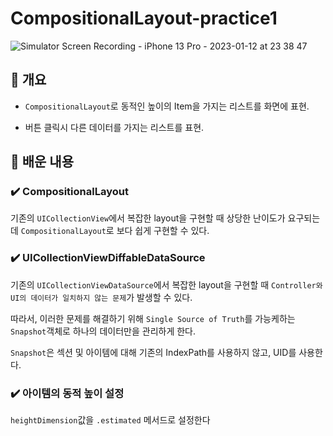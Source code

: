 # CompositionalLayout-practice1

![Simulator Screen Recording - iPhone 13 Pro - 2023-01-12 at 23 38 47](https://user-images.githubusercontent.com/42196410/212100513-364e264b-d77a-40f9-b037-da82c025f65a.gif)


## 🧩 개요

- `CompositionalLayout`로 동적인 높이의 Item을 가지는 리스트를 화면에 표현. 

- 버튼 클릭시 다른 데이터를 가지는 리스트를 표현.

## 🤔 배운 내용

### ✔️ CompositionalLayout

기존의 `UICollectionView`에서 복잡한 layout을 구현할 때 상당한 난이도가 요구되는데 `CompositionalLayout`로 보다 쉽게 구현할 수 있다.

### ✔️ UICollectionViewDiffableDataSource

기존의 `UICollectionViewDataSource`에서 복잡한 layout을 구현할 때 `Controller와 UI의 데이터가 일치하지 않는 문제`가 발생할 수 있다.

따라서, 이러한 문제를 해결하기 위해 `Single Source of Truth`를 가능케하는 `Snapshot`객체로 하나의 데이터만을 관리하게 한다.

`Snapshot`은 섹션 및 아이템에 대해 기존의 IndexPath를 사용하지 않고, UID를 사용한다.

### ✔️ 아이템의 동적 높이 설정

`heightDimension`값을 `.estimated` 메서드로 설정한다
